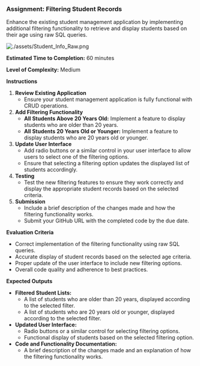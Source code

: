 ### Assignment: Filtering Student Records

Enhance the existing student management application by implementing additional filtering functionality to retrieve and display students based on their age using raw SQL queries.

![./assets/Student_Info_Raw.png](./assets/Student_Info_Raw.png)

**Estimated Time to Completion:** 60 minutes

**Level of Complexity:** Medium

**Instructions**

1. **Review Existing Application**
    - Ensure your student management application is fully functional with CRUD operations.
2. **Add Filtering Functionality**
    - **All Students Above 20 Years Old:** Implement a feature to display students who are older than 20 years.
    - **All Students 20 Years Old or Younger:** Implement a feature to display students who are 20 years old or younger.
3. **Update User Interface**
    - Add radio buttons or a similar control in your user interface to allow users to select one of the filtering options.
    - Ensure that selecting a filtering option updates the displayed list of students accordingly.
4. **Testing**
    - Test the new filtering features to ensure they work correctly and display the appropriate student records based on the selected criteria.
5. **Submission**
    - Include a brief description of the changes made and how the filtering functionality works.
    - Submit your GitHub URL with the completed code by the due date.

**Evaluation Criteria**

- Correct implementation of the filtering functionality using raw SQL queries.
- Accurate display of student records based on the selected age criteria.
- Proper update of the user interface to include new filtering options.
- Overall code quality and adherence to best practices.

**Expected Outputs**

- **Filtered Student Lists:**
    - A list of students who are older than 20 years, displayed according to the selected filter.
    - A list of students who are 20 years old or younger, displayed according to the selected filter.
- **Updated User Interface:**
    - Radio buttons or a similar control for selecting filtering options.
    - Functional display of students based on the selected filtering option.
- **Code and Functionality Documentation:**
    - A brief description of the changes made and an explanation of how the filtering functionality works.